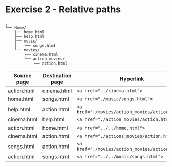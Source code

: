 # Exercise 2 - Relative paths

```
.
└── Home/
    ├── home.html
    ├── help.html
    ├── music/
    │   └── songs.html
    └── movies/
        ├── cinema.html
        └── action_movies/
            └── action.html

```

| Source page | Destination page | Hyperlink                                       |
| ----------- | ---------------- | ----------------------------------------------- |
| action.html | cinema.html      | `<a href="../cinema.html">`                     |
| home.html   | songs.html       | `<a href="./music/songs.html">`                 |
| help.html   | action.html      | `<a href="./movies/action_movies/action.html">` |
| cinema.html | help.html        | `<a href="./action_movies/action.html">`        |
| action.html | home.html        | `<a href="../../home.html">`                    |
| cinema.html | action.html      | `<a href="./actions_movies/action.html">`       |
| songs.html  | action.html      | `<a href="./movies/action_movies/action.html">` |
| action.html | songs.html       | `<a href="../../music/songs.html">`             |
